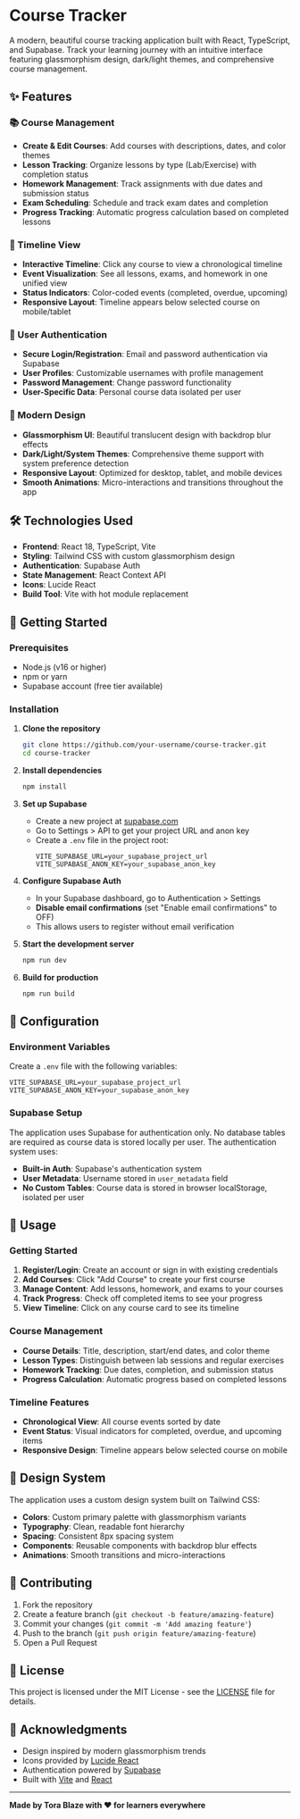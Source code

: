 # Course Tracker

A modern, beautiful course tracking application built with React, TypeScript, and Supabase. Track your learning journey with an intuitive interface featuring glassmorphism design, dark/light themes, and comprehensive course management.

## ✨ Features

### 📚 Course Management
- **Create & Edit Courses**: Add courses with descriptions, dates, and color themes
- **Lesson Tracking**: Organize lessons by type (Lab/Exercise) with completion status
- **Homework Management**: Track assignments with due dates and submission status
- **Exam Scheduling**: Schedule and track exam dates and completion
- **Progress Tracking**: Automatic progress calculation based on completed lessons

### 📅 Timeline View
- **Interactive Timeline**: Click any course to view a chronological timeline
- **Event Visualization**: See all lessons, exams, and homework in one unified view
- **Status Indicators**: Color-coded events (completed, overdue, upcoming)
- **Responsive Layout**: Timeline appears below selected course on mobile/tablet

### 🔐 User Authentication
- **Secure Login/Registration**: Email and password authentication via Supabase
- **User Profiles**: Customizable usernames with profile management
- **Password Management**: Change password functionality
- **User-Specific Data**: Personal course data isolated per user

### 🎨 Modern Design
- **Glassmorphism UI**: Beautiful translucent design with backdrop blur effects
- **Dark/Light/System Themes**: Comprehensive theme support with system preference detection
- **Responsive Layout**: Optimized for desktop, tablet, and mobile devices
- **Smooth Animations**: Micro-interactions and transitions throughout the app

## 🛠️ Technologies Used

- **Frontend**: React 18, TypeScript, Vite
- **Styling**: Tailwind CSS with custom glassmorphism design
- **Authentication**: Supabase Auth
- **State Management**: React Context API
- **Icons**: Lucide React
- **Build Tool**: Vite with hot module replacement

## 🚀 Getting Started

### Prerequisites

- Node.js (v16 or higher)
- npm or yarn
- Supabase account (free tier available)

### Installation

1. **Clone the repository**
   ```bash
   git clone https://github.com/your-username/course-tracker.git
   cd course-tracker
   ```

2. **Install dependencies**
   ```bash
   npm install
   ```

3. **Set up Supabase**
   - Create a new project at [supabase.com](https://supabase.com)
   - Go to Settings > API to get your project URL and anon key
   - Create a `.env` file in the project root:
     ```env
     VITE_SUPABASE_URL=your_supabase_project_url
     VITE_SUPABASE_ANON_KEY=your_supabase_anon_key
     ```

4. **Configure Supabase Auth**
   - In your Supabase dashboard, go to Authentication > Settings
   - **Disable email confirmations** (set "Enable email confirmations" to OFF)
   - This allows users to register without email verification

5. **Start the development server**
   ```bash
   npm run dev
   ```

6. **Build for production**
   ```bash
   npm run build
   ```

## 🔧 Configuration

### Environment Variables

Create a `.env` file with the following variables:

```env
VITE_SUPABASE_URL=your_supabase_project_url
VITE_SUPABASE_ANON_KEY=your_supabase_anon_key
```

### Supabase Setup

The application uses Supabase for authentication only. No database tables are required as course data is stored locally per user. The authentication system uses:

- **Built-in Auth**: Supabase's authentication system
- **User Metadata**: Username stored in `user_metadata` field
- **No Custom Tables**: Course data is stored in browser localStorage, isolated per user

## 📱 Usage

### Getting Started
1. **Register/Login**: Create an account or sign in with existing credentials
2. **Add Courses**: Click "Add Course" to create your first course
3. **Manage Content**: Add lessons, homework, and exams to your courses
4. **Track Progress**: Check off completed items to see your progress
5. **View Timeline**: Click on any course card to see its timeline

### Course Management
- **Course Details**: Title, description, start/end dates, and color theme
- **Lesson Types**: Distinguish between lab sessions and regular exercises
- **Homework Tracking**: Due dates, completion, and submission status
- **Progress Calculation**: Automatic progress based on completed lessons

### Timeline Features
- **Chronological View**: All course events sorted by date
- **Event Status**: Visual indicators for completed, overdue, and upcoming items
- **Responsive Design**: Timeline appears below selected course on mobile

## 🎨 Design System

The application uses a custom design system built on Tailwind CSS:

- **Colors**: Custom primary palette with glassmorphism variants
- **Typography**: Clean, readable font hierarchy
- **Spacing**: Consistent 8px spacing system
- **Components**: Reusable components with backdrop blur effects
- **Animations**: Smooth transitions and micro-interactions

## 🤝 Contributing

1. Fork the repository
2. Create a feature branch (`git checkout -b feature/amazing-feature`)
3. Commit your changes (`git commit -m 'Add amazing feature'`)
4. Push to the branch (`git push origin feature/amazing-feature`)
5. Open a Pull Request

## 📝 License

This project is licensed under the MIT License - see the [LICENSE](LICENSE) file for details.

## 🙏 Acknowledgments

- Design inspired by modern glassmorphism trends
- Icons provided by [Lucide React](https://lucide.dev/)
- Authentication powered by [Supabase](https://supabase.com/)
- Built with [Vite](https://vitejs.dev/) and [React](https://reactjs.org/)

---

**Made by Tora Blaze with ❤️ for learners everywhere**